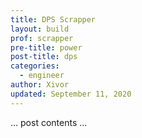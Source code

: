 ```yaml
---
title: DPS Scrapper
layout: build
prof: scrapper
pre-title: power
post-title: dps
categories:
  - engineer
author: Xivor
updated: September 11, 2020
---
```


… post contents …